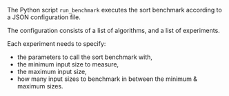 The Python script `run_benchmark` executes the sort benchmark according to a JSON configuration file.

The configuration consists of a list of algorithms, and a list of experiments.

Each experiment needs to specify:
* the parameters to call the sort benchmark with,
* the minimum input size to measure,
* the maximum input size,
* how many input sizes to benchmark in between the minimum & maximum sizes.
